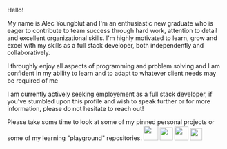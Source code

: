 Hello!

My name is Alec Youngblut and I'm an enthusiastic new graduate who is eager to contribute to team success through hard work, attention to detail and excellent organizational skills. I'm highly motivated to learn, grow and excel with my skills as a full stack developer, both independently and collaboratively. 

I throughly enjoy all aspects of programming and problem solving and I am confident in my ability to learn and to adapt to whatever client needs may be required of me

I am currently actively seeking employement as a full stack developer, if you've stumbled upon this profile and wish to speak further or for more information, please do not hesitate to reach out!

Please take some time to look at some of my pinned personal projects or some of my learning "playground" repositories.
[<img src="https://img.icons8.com/color/452/apple-mail.png" width="34" height="34" >](mailto:me@alecyoungblut.ca)
[<img src="https://img.icons8.com/ultraviolet/344/domain.png" width="30" height="30" >](https://alecyoungblut.github.io/personal-website/)
[<img src="https://img.icons8.com/fluent/344/linkedin.png" width="32" height="32" >](https://www.linkedin.com/in/alecyoungblut/)
[<img src="https://img.icons8.com/ultraviolet/452/open-resume.png" width="28" height="28" >](http://alecyoungblut.ca/resume.pdf)
